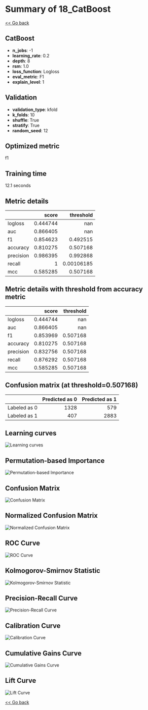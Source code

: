 # Summary of 18_CatBoost

[<< Go back](../README.md)


## CatBoost
- **n_jobs**: -1
- **learning_rate**: 0.2
- **depth**: 8
- **rsm**: 1.0
- **loss_function**: Logloss
- **eval_metric**: F1
- **explain_level**: 1

## Validation
 - **validation_type**: kfold
 - **k_folds**: 10
 - **shuffle**: True
 - **stratify**: True
 - **random_seed**: 12

## Optimized metric
f1

## Training time

12.1 seconds

## Metric details
|           |    score |    threshold |
|:----------|---------:|-------------:|
| logloss   | 0.444744 | nan          |
| auc       | 0.866405 | nan          |
| f1        | 0.854623 |   0.492515   |
| accuracy  | 0.810275 |   0.507168   |
| precision | 0.986395 |   0.992868   |
| recall    | 1        |   0.00106185 |
| mcc       | 0.585285 |   0.507168   |


## Metric details with threshold from accuracy metric
|           |    score |   threshold |
|:----------|---------:|------------:|
| logloss   | 0.444744 |  nan        |
| auc       | 0.866405 |  nan        |
| f1        | 0.853969 |    0.507168 |
| accuracy  | 0.810275 |    0.507168 |
| precision | 0.832756 |    0.507168 |
| recall    | 0.876292 |    0.507168 |
| mcc       | 0.585285 |    0.507168 |


## Confusion matrix (at threshold=0.507168)
|              |   Predicted as 0 |   Predicted as 1 |
|:-------------|-----------------:|-----------------:|
| Labeled as 0 |             1328 |              579 |
| Labeled as 1 |              407 |             2883 |

## Learning curves
![Learning curves](learning_curves.png)

## Permutation-based Importance
![Permutation-based Importance](permutation_importance.png)
## Confusion Matrix

![Confusion Matrix](confusion_matrix.png)


## Normalized Confusion Matrix

![Normalized Confusion Matrix](confusion_matrix_normalized.png)


## ROC Curve

![ROC Curve](roc_curve.png)


## Kolmogorov-Smirnov Statistic

![Kolmogorov-Smirnov Statistic](ks_statistic.png)


## Precision-Recall Curve

![Precision-Recall Curve](precision_recall_curve.png)


## Calibration Curve

![Calibration Curve](calibration_curve_curve.png)


## Cumulative Gains Curve

![Cumulative Gains Curve](cumulative_gains_curve.png)


## Lift Curve

![Lift Curve](lift_curve.png)



[<< Go back](../README.md)
